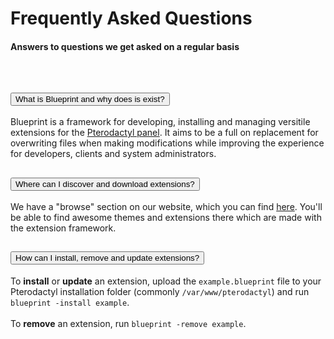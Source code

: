 # Frequently Asked Questions
<h4 class="fw-light">Answers to questions we get asked on a regular basis</h4><br/>

<div class="accordion" id="accordionFAQ">
  <div class="accordion-item">
    <h2 class="accordion-header">
      <button class="accordion-button" type="button" data-bs-toggle="collapse" data-bs-target="#collapseOne" aria-expanded="true" aria-controls="collapseOne">
        What is Blueprint and why does is exist?
      </button>
    </h2>
    <div id="collapseOne" class="accordion-collapse collapse show" data-bs-parent="#accordionFAQ">
      <div class="accordion-body">
        Blueprint is a framework for developing, installing and managing versitile extensions for the <a href="https://pterodactyl.io">Pterodactyl panel</a>. It aims to be a full on replacement for overwriting files when making modifications while improving the experience for developers, clients and system administrators.
      </div>
    </div>
  </div>
  <div class="accordion-item">
    <h2 class="accordion-header">
      <button class="accordion-button collapsed" type="button" data-bs-toggle="collapse" data-bs-target="#collapseTwo" aria-expanded="false" aria-controls="collapseTwo">
        Where can I discover and download extensions?
      </button>
    </h2>
    <div id="collapseTwo" class="accordion-collapse collapse" data-bs-parent="#accordionFAQ">
      <div class="accordion-body">
        We have a "browse" section on our website, which you can find <a href="/browse">here</a>. You'll be able to find awesome themes and extensions there which are made with the extension framework.
      </div>
    </div>
  </div>
  <div class="accordion-item">
    <h2 class="accordion-header">
      <button class="accordion-button collapsed" type="button" data-bs-toggle="collapse" data-bs-target="#collapseThree" aria-expanded="false" aria-controls="collapseThree">
        How can I install, remove and update extensions?
      </button>
    </h2>
    <div id="collapseThree" class="accordion-collapse collapse" data-bs-parent="#accordionFAQ">
      <div class="accordion-body">
        To <b>install</b> or <b>update</b> an extension, upload the <code>example.blueprint</code> file to your Pterodactyl installation folder (commonly <code>/var/www/pterodactyl</code>) and run <code>blueprint -install example</code>.
        <br><br>
        To <b>remove</b> an extension, run <code>blueprint -remove example</code>.
      </div>
    </div>
  </div>
</div>
